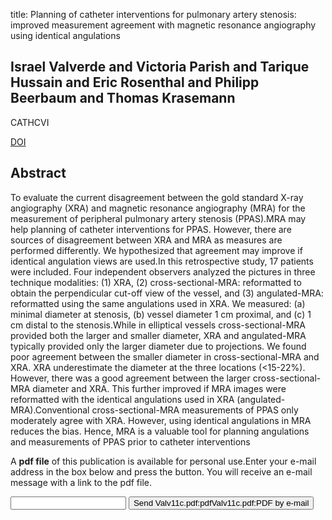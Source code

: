 title: Planning of catheter interventions for pulmonary artery stenosis: improved measurement agreement with magnetic resonance angiography using identical angulations

## Israel Valverde and Victoria Parish and Tarique Hussain and Eric Rosenthal and Philipp Beerbaum and Thomas Krasemann
CATHCVI

<a href="https://doi.org/10.1002/ccd.22695">DOI</a>

## Abstract
To evaluate the current disagreement between the gold standard X-ray angiography (XRA) and magnetic resonance angiography (MRA) for the measurement of peripheral pulmonary artery stenosis (PPAS).MRA may help planning of catheter interventions for PPAS. However, there are sources of disagreement between XRA and MRA as measures are performed differently. We hypothesized that agreement may improve if identical angulation views are used.In this retrospective study, 17 patients were included. Four independent observers analyzed the pictures in three technique modalities: (1) XRA, (2) cross-sectional-MRA: reformatted to obtain the perpendicular cut-off view of the vessel, and (3) angulated-MRA: reformatted using the same angulations used in XRA. We measured: (a) minimal diameter at stenosis, (b) vessel diameter 1 cm proximal, and (c) 1 cm distal to the stenosis.While in elliptical vessels cross-sectional-MRA provided both the larger and smaller diameter, XRA and angulated-MRA typically provided only the larger diameter due to projections. We found poor agreement between the smaller diameter in cross-sectional-MRA and XRA. XRA underestimate the diameter at the three locations (<15-22%). However, there was a good agreement between the larger cross-sectional-MRA diameter and XRA. This further improved if MRA images were reformatted with the identical angulations used in XRA (angulated-MRA).Conventional cross-sectional-MRA measurements of PPAS only moderately agree with XRA. However, using identical angulations in MRA reduces the bias. Hence, MRA is a valuable tool for planning angulations and measurements of PPAS prior to catheter interventions

A <b>pdf file</b> of this publication is available for personal use.Enter your e-mail address in the box below and press the button. You will receive an e-mail message with a link to the pdf file.
<form action="sender.php">  <input type="text" name="email">  <input type="submit" value="Send Valv11c.pdf:pdfValv11c.pdf:PDF by e-mail"></form>